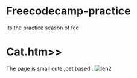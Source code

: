 # Freecodecamp-practice
Its the practice season of fcc

# Cat.htm>>
  The page is small cute ,pet based . 
  ![len2](https://user-images.githubusercontent.com/26269305/40448449-308deb88-5ef3-11e8-98b6-97cf15f5b13e.png)
